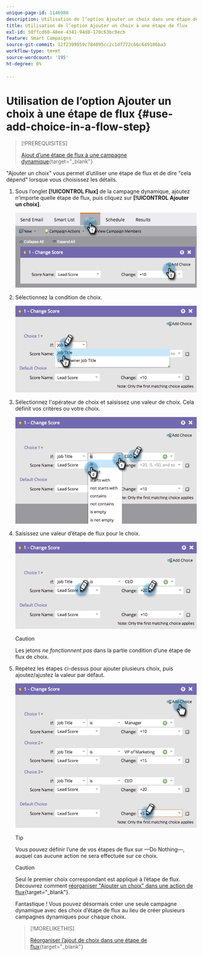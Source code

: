 ```yaml
---
unique-page-id: 1146980
description: Utilisation de l’option Ajouter un choix dans une étape de flux - Documents Marketo - Documentation du produit
title: Utilisation de l’option Ajouter un choix à une étape de flux
exl-id: 50ffcd60-48ee-4341-94d8-170c63bc9ecb
feature: Smart Campaigns
source-git-commit: 12f2399859c784095cc2c1df772c66c649106ba3
workflow-type: tm+mt
source-wordcount: '195'
ht-degree: 0%

---
```


# Utilisation de l’option Ajouter un choix à une étape de flux {#use-add-choice-in-a-flow-step}

>[!PREREQUISITES]
>
>[Ajout d’une étape de flux à une campagne dynamique](/help/marketo/product-docs/core-marketo-concepts/smart-campaigns/flow-actions/add-a-flow-step-to-a-smart-campaign.md){target="_blank"}

&quot;Ajouter un choix&quot; vous permet d’utiliser une étape de flux et de dire &quot;cela dépend&quot; lorsque vous choisissez les détails.

1. Sous l’onglet **[!UICONTROL Flux]** de la campagne dynamique, ajoutez n’importe quelle étape de flux, puis cliquez sur **[!UICONTROL Ajouter un choix]**.

   ![](assets/use-add-choice-in-a-flow-step-1.png)

1. Sélectionnez la condition de choix.

   ![](assets/use-add-choice-in-a-flow-step-2.png)

1. Sélectionnez l&#39;opérateur de choix et saisissez une valeur de choix. Cela définit vos critères ou votre choix.

   ![](assets/use-add-choice-in-a-flow-step-3.png)

1. Saisissez une valeur d’étape de flux pour le choix.

   ![](assets/use-add-choice-in-a-flow-step-4.png)

   >[!CAUTION]
   >
   >Les jetons _ne fonctionnent pas_ dans la partie condition d’une étape de flux de choix.

1. Répétez les étapes ci-dessus pour ajouter plusieurs choix, puis ajoutez/ajustez la valeur par défaut.

   ![](assets/use-add-choice-in-a-flow-step-5.png)

   >[!TIP]
   >
   >Vous pouvez définir l’une de vos étapes de flux sur —Do Nothing—, auquel cas aucune action ne sera effectuée sur ce choix.

   >[!CAUTION]
   >
   >Seul le premier choix correspondant est appliqué à l’étape de flux. Découvrez comment [réorganiser &quot;Ajouter un choix&quot; dans une action de flux](/help/marketo/product-docs/core-marketo-concepts/smart-campaigns/flow-actions/reorder-add-choice-in-a-flow-step.md){target="_blank"}.

   Fantastique ! Vous pouvez désormais créer une seule campagne dynamique avec des choix d’étape de flux au lieu de créer plusieurs campagnes dynamiques pour chaque choix.

   >[!MORELIKETHIS]
   >
   >[Réorganiser l’ajout de choix dans une étape de flux](/help/marketo/product-docs/core-marketo-concepts/smart-campaigns/flow-actions/reorder-add-choice-in-a-flow-step.md){target="_blank"}
